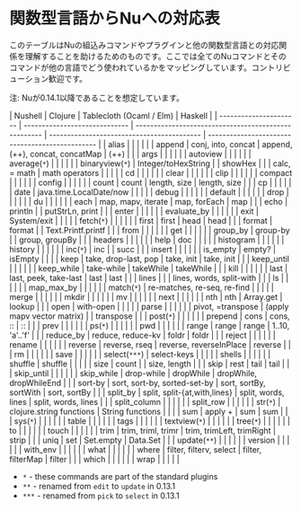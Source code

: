 # 関数型言語からNuへの対応表

このテーブルはNuの組込みコマンドやプラグインと他の関数型言語との対応関係を理解することを助けるためのものです。ここでは全てのNuコマンドとそのコマンドが他の言語でどう使われているかをマッピングしています。コントリビューション歓迎です。

注: Nuが0.14.1以降であることを想定しています。

| Nushell                | Clojure                       | Tablecloth (Ocaml / Elm)                             | Haskell                                    |
| ---------------------- | ----------------------------- | ---------------------------------------------------- | ------------------------------------------ | ----------------------------------------------- |
| alias                  |                               |                                                      |                                            |                                                 |
| append                 | conj, into, concat            | append, (++), concat, concatMap                      | (++)                                       |                                                 |
| args                   |                               |                                                      |                                            |                                                 |
| autoview               |                               |                                                      |                                            |                                                 |
| average(`*`)           |                               |                                                      |                                            |                                                 |
| binaryview(`*`)        | Integer/toHexString           |                                                      | showHex                                    |                                                 |
| calc, = math           | math operators                |                                                      |                                            |                                                 |
| cd                     |                               |                                                      |                                            |                                                 |
| clear                  |                               |                                                      |                                            |                                                 |
| clip                   |                               |                                                      |                                            |                                                 |
| compact                |                               |                                                      |                                            |                                                 |
| config                 |                               |                                                      |                                            |                                                 |
| count                  | count                         | length, size                                         | length, size                               |                                                 |
| cp                     |                               |                                                      |                                            |                                                 |
| date                   | java.time.LocalDate/now       |                                                      |                                            |                                                 |
| debug                  |                               |                                                      |                                            |                                                 |
| default                |                               |                                                      |                                            |                                                 |
| drop                   |                               |                                                      |                                            |                                                 |
| du                     |                               |                                                      |                                            |                                                 |
| each                   | map, mapv, iterate            | map, forEach                                         | map                                        |                                                 |
| echo                   | println                       |                                                      | putStrLn, print                            |                                                 |
| enter                  |                               |                                                      |                                            |                                                 |
| evaluate_by            |                               |                                                      |                                            |                                                 |
| exit                   | System/exit                   |                                                      |                                            |                                                 |
| fetch(`*`)             |                               |                                                      |                                            |                                                 |
| first                  | first                         | head                                                 | head                                       |                                                 |
| format                 | format                        |                                                      | Text.Printf.printf                         |                                                 |
| from                   |                               |                                                      |                                            |                                                 |
| get                    |                               |                                                      |                                            |                                                 |
| group_by               | group-by                      |                                                      | group, groupBy                             |                                                 |
| headers                |                               |                                                      |                                            |                                                 |
| help                   | doc                           |                                                      |                                            |                                                 |
| histogram              |                               |                                                      |                                            |                                                 |
| history                |                               |                                                      |                                            |                                                 |
| inc(`*`)               | inc                           |                                                      | succ                                       |                                                 |
| insert                 |                               |                                                      |                                            |                                                 |
| is_empty               | empty?                        | isEmpty                                              |                                            |                                                 |
| keep                   | take, drop-last, pop          | take, init                                           | take, init                                 |                                                 |
| keep_until             |                               |                                                      |                                            |                                                 |
| keep_while             | take-while                    | takeWhile                                            | takeWhile                                  |                                                 |
| kill                   |                               |                                                      |                                            |                                                 |
| last                   | last, peek, take-last         | last                                                 | last                                       |                                                 |
| lines                  |                               |                                                      | lines, words, split-with                   |                                                 |
| ls                     |                               |                                                      |                                            |                                                 |
| map_max_by             |                               |                                                      |                                            |                                                 |
| match(`*`)             | re-matches, re-seq, re-find   |                                                      |                                            |                                                 |
| merge                  |                               |                                                      |                                            |                                                 |
| mkdir                  |                               |                                                      |                                            |                                                 |
| mv                     |                               |                                                      |                                            |                                                 |
| next                   |                               |                                                      |                                            |                                                 |
| nth                    | nth                           | Array.get                                            | lookup                                     |                                                 |
| open                   | with-open                     |                                                      |                                            |                                                 |
| parse                  |                               |                                                      |                                            |                                                 |
| pivot, =transpose      | (apply mapv vector matrix)    |                                                      | transpose                                  |                                                 |
| post(`*`)              |                               |                                                      |                                            |                                                 |
| prepend                | cons                          | cons, ::                                             | ::                                         |                                                 |
| prev                   |                               |                                                      |                                            |                                                 |
| ps(`*`)                |                               |                                                      |                                            |                                                 |
| pwd                    |                               |                                                      |                                            |                                                 |
| range                  | range                         | range                                                | 1..10, 'a'..'f'                            |                                                 |
| reduce_by              | reduce, reduce-kv             | foldr                                                | foldr                                      |                                                 |
| reject                 |                               |                                                      |                                            |                                                 |
| rename                 |                               |                                                      |                                            |                                                 |
| reverse                | reverse, rseq                 | reverse, reverseInPlace                              | reverse                                    |                                                 |
| rm                     |                               |                                                      |                                            |                                                 |
| save                   |                               |                                                      |                                            |                                                 |
| select(`***`)          | select-keys                   |                                                      |                                            |                                                 |
| shells                 |                               |                                                      |                                            |                                                 |
| shuffle                | shuffle                       |                                                      |                                            |                                                 |
| size                   | count                         |                                                      | size, length                               |                                                 |
| skip                   | rest                          | tail                                                 | tail                                       |                                                 |
| skip_until             |                               |                                                      |                                            |                                                 |
| skip_while             | drop-while                    | dropWhile                                            | dropWhile, dropWhileEnd                    |                                                 |
| sort-by                | sort, sort-by, sorted-set-by  | sort, sortBy, sortWith                               | sort, sortBy                               |                                                 |
| split_by               | split, split-{at,with,lines}  | split, words, lines                                  | split, words, lines                        |                                                 |
| split_column           |                               |                                                      |                                            |                                                 |
| split_row              |                               |                                                      |                                            |                                                 |
| str(`*`)               | clojure.string functions      | String functions                                     |                                            |                                                 |
| sum                    | apply +                       | sum                                                  | sum                                        |                                                 |
| sys(`*`)               |                               |                                                      |                                            |                                                 |
| table                  |                               |                                                      |                                            |                                                 |
| tags                   |                               |                                                      |                                            |                                                 |
| textview(`*`)          |                               |                                                      |                                            |                                                 |
| tree(`*`)              |                               |                                                      |                                            |                                                 |
| to                     |                               |                                                      |                                            |                                                 |
| touch                  |                               |                                                      |                                            |                                                 |
| trim                   | trim, triml, trimr            | trim, trimLeft, trimRight                            | strip                                      |                                                 |
| uniq                   | set                           | Set.empty                                            | Data.Set                                   |                                                 |
| update(`**`)           |                               |                                                      |                                            |                                                 |
| version                |                               |                                                      |                                            |                                                 |
| with_env               |                               |                                                      |                                            |                                                 |
| what                   |                               |                                                      |                                            |                                                 |
| where                  | filter, filterv, select       | filter, filterMap                                    | filter                                     |                                                 |
| which                  |                               |                                                      |                                            |                                                 |
| wrap                   |                               |                                                      |                                            |                                                 |

* `*` - these commands are part of the standard plugins
* `**` - renamed from `edit` to `update` in 0.13.1
* `***` - renamed from `pick` to `select` in 0.13.1
